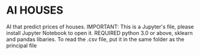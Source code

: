# AI HOUSES
AI that predict prices of houses.
IMPORTANT: This is a Jupyter's file, please install Jupyter Notebook to open it.
REQUIRED python 3.0 or above, sklearn and pandas libaries.
To read the .csv file, put it in the same folder as the principal file

